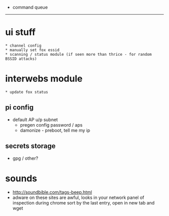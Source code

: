 * command queue
------------
# ui stuff
    * channel config
    * manually set fox essid
    * scanning / status module (if seen more than thrice - for random BSSID attacks)
# interwebs module
    * update fox status
## pi config
* default AP u/p subnet
    * pregen config password / aps
    * damonize - preboot, tell me my ip
## secrets storage
 * gpg / other?

# sounds
* http://soundbible.com/tags-beep.html
* adware on these sites are awful, looks in your network panel of inspection during chrome
    sort by the last entry, open in  new tab and wget
